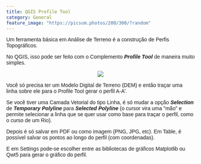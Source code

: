 ```yaml
---
title: QGIS Profile Tool
category: General
feature_image: "https://picsum.photos/200/300/?random"
---
```

<span style="font-family: Arial , Helvetica , sans-serif;">Um ferramenta básica em Análise de Terreno é a construção de Perfis Topográficos.</span>

<span style="font-family: Arial , Helvetica , sans-serif;">No QGIS, isso pode ser feito com o Complemento ***Profile Tool*** de maneira muito simples.</span>

<div class="separator" style="clear: both; text-align: center;">

[<span style="font-family: Arial , Helvetica , sans-serif;">![](https://2.bp.blogspot.com/-uOt7uY0wFKA/V75D9B4hblI/AAAAAAAACAc/aRaYw2S3ZnA6vsCzC6dCRmZ3TFMTg9vJgCLcB/s1600/Profile.png)</span>](https://2.bp.blogspot.com/-uOt7uY0wFKA/V75D9B4hblI/AAAAAAAACAc/aRaYw2S3ZnA6vsCzC6dCRmZ3TFMTg9vJgCLcB/s1600/Profile.png)

</div>

<span style="font-family: Arial , Helvetica , sans-serif;">Você só precisa ter um Modelo Digital de Terreno (DEM) e então traçar uma linha
sobre ele para o Profile Tool gerar o perfil A-A'.</span>

<span style="font-family: Arial , Helvetica , sans-serif;">Se você tiver uma Camada Vetorial do tipo Linha, é só mudar a opção ***Selection*** de ***Temporary Polyline*** para ***Selected Polyline*** (o cursor vira uma "mão" e permite selecionar a linha que se quer usar como base para traçar o perfil, como o curso de um Rio).</span>

<span style="font-family: Arial , Helvetica , sans-serif;">Depois é só salvar em PDF ou como imagem (PNG, JPG, etc). Em Table, é possível
salvar os pontos ao longo do perfil (com coordenadas).</span>

<span style="font-family: Arial , Helvetica , sans-serif;">E em Settings pode-se escolher entre as bibliotecas de gráficos Matplotlib ou Qwt5 para gerar o gráfico do perfil.</span>

<div class="separator" style="clear: both; text-align: center;">

</div>
